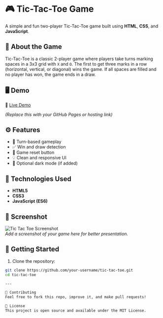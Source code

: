 # 🎮 Tic-Tac-Toe Game

A simple and fun two-player Tic-Tac-Toe game built using **HTML**, **CSS**, and **JavaScript**.

## 🧩 About the Game

Tic-Tac-Toe is a classic 2-player game where players take turns marking spaces in a 3x3 grid with `X` and `O`. The first to get three marks in a row (horizontal, vertical, or diagonal) wins the game. If all spaces are filled and no player has won, the game ends in a draw.

## 🖥️ Demo

🔗 [Live Demo](https://your-live-demo-link-here.com)

*(Replace this with your GitHub Pages or hosting link)*

## ⚙️ Features

- 🎯 Turn-based gameplay
- ✅ Win and draw detection
- 🔁 Game reset button
- 💡 Clean and responsive UI
- 🌙 Optional dark mode (if added)

## 📂 Technologies Used

- **HTML5**
- **CSS3**
- **JavaScript (ES6)**

## 📸 Screenshot

![Tic Tac Toe Screenshot](screenshot.png)  
*Add a screenshot of your game here for better presentation.*

## 🚀 Getting Started

1. Clone the repository:

```bash
git clone https://github.com/your-username/tic-tac-toe.git
cd tic-tac-toe

---

🤝 Contributing
Feel free to fork this repo, improve it, and make pull requests!

📜 License
This project is open source and available under the MIT License.

